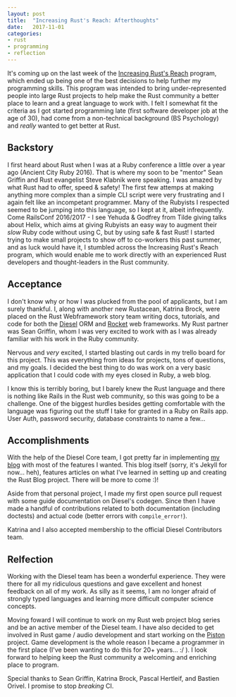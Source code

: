 ```yaml
---
layout: post
title:  "Increasing Rust's Reach: Afterthoughts"
date:   2017-11-01
categories:
- rust
- programming
- reflection
---
```


It's coming up on the last week of the [Increasing Rust's Reach] program,
which ended up being one of the best decisions to help further my programming skills.
This program was intended to bring under-represented people into large Rust projects
to help make the Rust community a better place to learn and a great language to work with.
I felt I somewhat fit the criteria as I got started programming late (first software developer job at the age of 30),
had come from a non-technical background (BS Psychology) and *really* wanted to get better at Rust.

## Backstory

I first heard about Rust when I was at a Ruby conference a little over a year ago (Ancient City Ruby 2016).
That is where my soon to be "mentor" Sean Griffin and Rust evangelist Steve Klabnik were speaking.
I was amazed by what Rust had to offer, speed & safety!
The first few attemps at making anything more complex than a simple CLI script 
were very frustrating and I again felt like an incompetant programmer.
Many of the Rubyists I respected seemed to be jumping into this language,
so I kept at it, albeit infrequently.
Come RailsConf 2016/2017 - I see Yehuda & Godfrey from Tilde giving talks about Helix,
which aims at giving Rubyists an easy way to augment their *slow* Ruby code without using C,
but by using safe & fast Rust!
I started trying to make small projects to show off to co-workers this past summer,
and as luck would have it,
I stumbled across the Increasing Rust's Reach program,
which would enable me to work directly with an experienced Rust developers and thought-leaders
in the Rust community.

## Acceptance

I don't know why or how I was plucked from the pool of applicants, but I am surely thankful.
I, along with another new Rustacean, Katrina Brock,
were placed on the Rust Webframework story team writing docs,
tutorials, and code for both the [Diesel] ORM and [Rocket] web frameworks. 
My Rust partner was Sean Griffin, 
whom I was very excited to work with as I was already familiar with his work in the Ruby community.

Nervous and *very* excited, I started blasting out cards in my trello board for this project.
This was everything from ideas for projects, tons of questions, and my goals.
I decided the best thing to do was work on a very basic application that I could code with my eyes closed in Ruby,
a web blog.

I know this is terribly boring, 
but I barely knew the Rust language and there is nothing like Rails in the Rust web community,
so this was going to be a challenge.
One of the biggest hurdles besides getting comfortable with the language was figuring out the 
stuff I take for granted in a Ruby on Rails app.
User Auth, password security, database constraints to name a few...

## Accomplishments

With the help of the Diesel Core team,
I got pretty far in implementing [my blog] with most of the features I wanted.
This blog itself (sorry, it's Jekyll for now... heh),
features articles on what I've learned in setting up and creating the Rust Blog project.
There will be more to come :)!

[my blog]: https://github.com/notryanb/rust-blog-demo

Aside from that personal project,
I made my first open source pull request with some guide documentation on Diesel's codegen.
Since then I have made a handful of contributions related to both documentation (including doctests)
and actual code (better errors with `compile_error!`). 

Katrina and I also accepted membership to the official Diesel Contributors team.

## Relfection

Working with the Diesel team has been a wonderful experience.
They were there for all my ridiculous questions and gave excellent and honest feedback
on all of my work.
As silly as it seems,
I am no longer afraid of strongly typed languages
and learning more difficult computer science concepts.

Moving foward I will continue to work on my Rust web project blog series
and be an active member of the Diesel team.
I have also decided to get involved in Rust game / audio development and start working
on the [Piston] project.
Game development is the whole reason I became a programmer in the first place
(I've been wanting to do this for 20+ years... :/ ).
I look forward to helping keep the Rust community a welcoming and enriching place to program.

Special thanks to Sean Griffin, Katrina Brock, Pascal Hertleif, and Bastien Orivel.
I promise to stop *breaking* CI.

[Piston]: https://github.com/PistonDevelopers/piston









[Increasing Rust's Reach]: https://blog.rust-lang.org/2017/06/27/Increasing-Rusts-Reach.html
[Diesel]: http://diesel.rs
[Rocket]: https://rocket.rs

